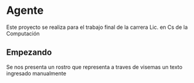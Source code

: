 # Agente 

Este proyecto se realiza para el trabajo final de la carrera Lic. en Cs de la Computación

## Empezando

Se nos presenta un rostro que representa a traves de visemas un texto ingresado manualmente
